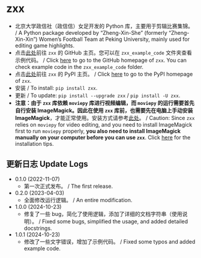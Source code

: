 # zxx

* 北京大学政信社（政信信）女足开发的 Python 库，主要用于剪辑比赛集锦。 / A Python package developed by “Zheng-Xin-She” (formerly “Zheng-Xin-Xin”) Women’s Football Team at Peking University, mainly used for editing game highlights.
* 点击[此处](https://github.com/PKU-Zyf/zxx)前往 `zxx` 的 GitHub 主页。您可以在 `zxx_example_code` 文件夹查看示例代码。 / Click [here](https://github.com/PKU-Zyf/zxx) to go to the GitHub homepage of  `zxx`. You can check example code in the  `zxx_example_code` folder.
* 点击[此处](https://pypi.org/project/zxx)前往 `zxx` 的 PyPI 主页。 / Click [here](https://pypi.org/project/zxx) to go to the PyPI homepage of `zxx`.
* 安装 / To install: `pip install zxx`.
* 更新 / To update: `pip install --upgrade zxx` / `pip install -U zxx`.
* **注意：**由于 `zxx` 库依赖 `moviepy` 库进行视频编辑，而 `moviepy` 的运行需要首先自行安装 ImageMagick。因此**在使用 `zxx` 库前，也需要先在电脑上手动安装 ImageMagick**，才能正常使用。安装方式请参考[此处](https://www.imagemagick.org/script/download.php)。 / Caution: Since `zxx` relies on `moviepy` for video editing, and you need to install ImageMagick first to run `moviepy` properly, **you also need to install ImageMagick manually on your computer before you can use `zxx`**. Click [here](https://www.imagemagick.org/script/download.php) for the installation tips.

## 更新日志 Update Logs

* 0.1.0 (2022-11-07)
  * 第一次正式发布。 / The first release.
* 0.2.0 (2023-04-03)
  * 全面修改运行逻辑。 / An entire modification.
* 1.0.0 (2024-10-23)
  * 修复了一些 bug，简化了使用逻辑，添加了详细的文档字符串（使用说明）。 / Fixed some bugs, simplified the usage, and added detailed docstrings.
* 1.0.1 (2024-10-23)
  * 修改了一些文字错误，增加了示例代码。 / Fixed some typos and added example code.
